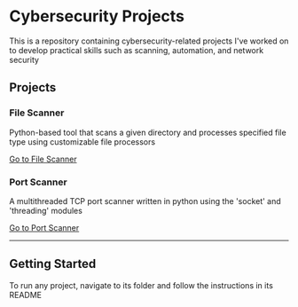 # Cybersecurity Projects

This is a repository containing cybersecurity-related projects I've worked on to develop practical skills such as scanning, automation, and network security

## Projects

### File Scanner
Python-based tool that scans a given directory and processes specified file type using customizable file processors

[Go to File Scanner](./FileScanner)

### Port Scanner
A multithreaded TCP port scanner written in python using the 'socket' and 'threading' modules

[Go to Port Scanner](./PortScanner)

---

## Getting Started
To run any project, navigate to its folder and follow the instructions in its README
